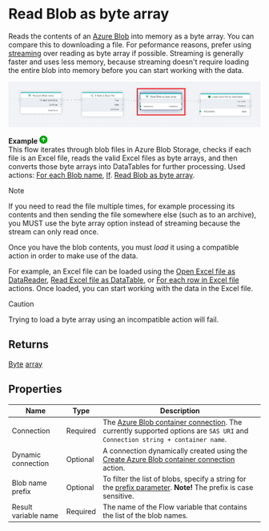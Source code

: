 # Read Blob as byte array

Reads the contents of an [Azure Blob](https://learn.microsoft.com/en-us/azure/storage/blobs/) into memory as a byte array. You can compare this to downloading a file. For peformance reasons, prefer using [streaming](read-blob-as-stream.md) over reading as byte array if possible. Streaming is generally faster and uses less memory, because streaming doesn't require loading the entire blob into memory before you can start working with the data.

![img](../../../../images/flow/read-blob-as-byte-array.PNG)

**Example** ![img](../../../../images/strz.jpg)  
This flow iterates through blob files in Azure Blob Storage, checks if each file is an Excel file, reads the valid Excel files as byte arrays, and then converts those byte arrays into DataTables for further processing. Used actions: [For each Blob name](foreach-blob-name.md), [If](../built-in/if.md). [Read Blob as byte array]().

> [!NOTE]
> If you need to read the file multiple times, for example processing its contents and then sending the file somewhere else (such as to an archive), you MUST use the byte array option instead of streaming because the stream can only read once.

Once you have the blob contents, you must _load_ it using a compatible action in order to make use of the data.

For example, an Excel file can be loaded using the [Open Excel file as DataReader](../excel/open-excel-file-as-datareader.md), [Read Excel file as DataTable](../excel/read-excel-file-as-datatable.md), or [For each row in Excel file](../excel/for-each-row.md) actions. Once loaded, you can start working with the data in the Excel file.

> [!CAUTION]
> Trying to load a byte array using an incompatible action will fail.



## Returns

[Byte](https://learn.microsoft.com/en-us/dotnet/api/system.byte) [array](https://learn.microsoft.com/en-us/dotnet/csharp/language-reference/builtin-types/arrays)

## Properties

<!--prettier-ignore-->
| Name             | Type      |Description                                             |
|------------------|-----------|--------------------------------------------------------|
| Connection       | Required  | The [Azure Blob container connection](./azure-blob-container-connection.md). The currently supported options are `SAS URI` and `Connection string + container name`.    |
| Dynamic connection | Optional   | A connection dynamically created using the [Create Azure Blob container connection](./create-azure-blob-container-connection.md) action.    |
| Blob name prefix | Optional  | To filter the list of blobs, specify a string for the [prefix parameter](https://learn.microsoft.com/en-us/azure/storage/blobs/storage-blobs-list#filter-results-with-a-prefix). **Note!** The prefix is case sensitive. |
| Result variable name | Required | The name of the Flow variable that contains the list of the blob names. |
